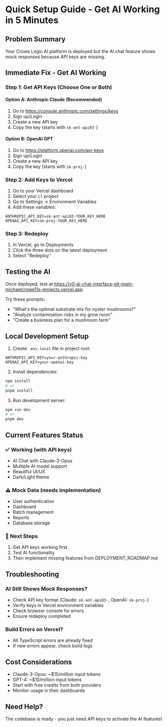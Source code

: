 # Quick Setup Guide - Get AI Working in 5 Minutes

## Problem Summary
Your Crowe Logic AI platform is deployed but the AI chat feature shows mock responses because API keys are missing.

## Immediate Fix - Get AI Working

### Step 1: Get API Keys (Choose One or Both)

#### Option A: Anthropic Claude (Recommended)
1. Go to https://console.anthropic.com/settings/keys
2. Sign up/Login
3. Create a new API key
4. Copy the key (starts with `sk-ant-api03-`)

#### Option B: OpenAI GPT
1. Go to https://platform.openai.com/api-keys
2. Sign up/Login
3. Create a new API key
4. Copy the key (starts with `sk-proj-`)

### Step 2: Add Keys to Vercel

1. Go to your Vercel dashboard
2. Select your `Cl` project
3. Go to Settings → Environment Variables
4. Add these variables:

```
ANTHROPIC_API_KEY=sk-ant-api03-YOUR_KEY_HERE
OPENAI_API_KEY=sk-proj-YOUR_KEY_HERE
```

### Step 3: Redeploy
1. In Vercel, go to Deployments
2. Click the three dots on the latest deployment
3. Select "Redeploy"

## Testing the AI

Once deployed, test at https://v0-ai-chat-interface-git-main-michaelcrowe11s-projects.vercel.app

Try these prompts:
- "What's the optimal substrate mix for oyster mushrooms?"
- "Analyze contamination risks in my grow room"
- "Create a business plan for a mushroom farm"

## Local Development Setup

1. Create `.env.local` file in project root:
```env
ANTHROPIC_API_KEY=your-anthropic-key
OPENAI_API_KEY=your-openai-key
```

2. Install dependencies:
```bash
npm install
# or
pnpm install
```

3. Run development server:
```bash
npm run dev
# or
pnpm dev
```

## Current Features Status

### ✅ Working (with API keys)
- AI Chat with Claude-3-Opus
- Multiple AI model support
- Beautiful UI/UX
- Dark/Light theme

### ⚠️ Mock Data (needs implementation)
- User authentication
- Dashboard
- Batch management
- Reports
- Database storage

### 🔧 Next Steps
1. Get API keys working first
2. Test AI functionality
3. Then implement missing features from DEPLOYMENT_ROADMAP.md

## Troubleshooting

### AI Still Shows Mock Responses?
- Check API key format (Claude: `sk-ant-api03-`, OpenAI: `sk-proj-`)
- Verify keys in Vercel environment variables
- Check browser console for errors
- Ensure redeploy completed

### Build Errors on Vercel?
- All TypeScript errors are already fixed
- If new errors appear, check build logs

## Cost Considerations
- Claude-3-Opus: ~$15/million input tokens
- GPT-4: ~$10/million input tokens
- Start with free credits from both providers
- Monitor usage in their dashboards

## Need Help?
The codebase is ready - you just need API keys to activate the AI features! 